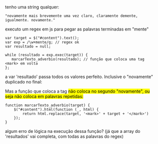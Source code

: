 tenho uma string qualquer: 
```
"novamente mais brevemente uma vez claro, claramente demente, igualmente. novamente."
```
executo um regex em js para pegar as palavras terminadas em "mente"
```
var target = $("#content").text();
var exp = /\w+mente/g; // regex ok
var resultado = null;

while (resultado = exp.exec(target)) {
   marcarTexto_adverbio(resultado); // função que coloca uma tag <mark> em volta
};
```
a var 'resultado' passa todos os valores perfeito. Inclusive o "novamente" duplicado no final:

Mas a função que coloca a tag <mark> não coloca no segundo "novamente", ou seja não coloca em palavras repetidas:
```
function marcarTexto_adverbio(target) {
    $("#content").html(function (_, html) {
        return html.replace(target, '<mark>' + target + '</mark>')
    });
}
```
algum erro de lógica na execução dessa função? (já que a array do 'resultados' vai completa, com todas as palavras do regex)
